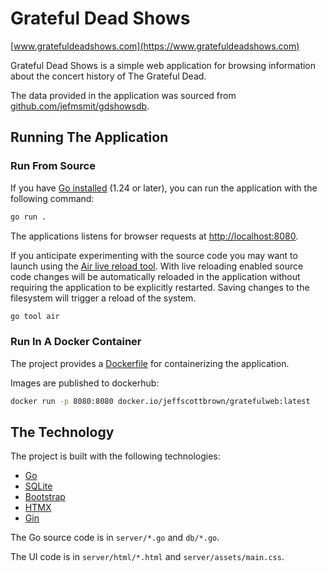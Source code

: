 # Grateful Dead Shows

[www.gratefuldeadshows.com](https://www.gratefuldeadshows.com)

Grateful Dead Shows is a simple web application for browsing information about
the concert history of The Grateful Dead.

The data provided in the application was sourced from 
[github.com/jefmsmit/gdshowsdb](https://github.com/jefmsmit/gdshowsdb).

## Running The Application

### Run From Source

If you have [Go installed](https://golang.org/) (1.24 or later), you can run the application with the following command:

```bash
go run .
```

The applications listens for browser requests at
[http://localhost:8080](http://localhost:8080).

If you anticipate experimenting with the source code you may want to launch 
using the [Air live reload tool](https://github.com/cosmtrek/air).  With live
reloading enabled source code changes will be automatically reloaded in 
the application without requiring the application to be explicitly restarted.
Saving changes to the filesystem will trigger a reload of the system.

```bash
go tool air
```

### Run In A Docker Container

The project provides a [Dockerfile](https://www.docker.com/) for containerizing the application. 

Images are published to dockerhub:

```bash
docker run -p 8080:8080 docker.io/jeffscottbrown/gratefulweb:latest
```

## The Technology

The project is built with the following technologies:

- [Go](https://golang.org/)
- [SQLite](https://www.sqlite.org/)
- [Bootstrap](https://getbootstrap.com/)
- [HTMX](https://htmx.org/)
- [Gin](https://gin-gonic.com/)

The Go source code is in `server/*.go` and `db/*.go`.

The UI code is in `server/html/*.html` and `server/assets/main.css`.
